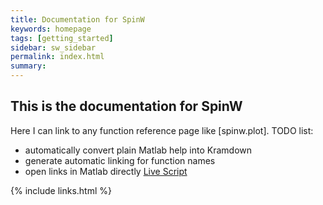 ```yaml
---
title: Documentation for SpinW
keywords: homepage
tags: [getting_started]
sidebar: sw_sidebar
permalink: index.html
summary:
---
```


## This is the documentation for SpinW

Here I can link to any function reference page like [spinw.plot].
TODO list:

- automatically convert plain Matlab help into Kramdown
- generate automatic linking for function names
- open links in Matlab directly [Live Script](matlab:matlab.desktop.editor.newDocument(sprintf('sin(1)\ncos(1)'));)

{% include links.html %}

